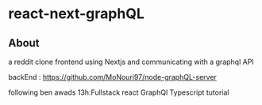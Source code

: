 # react-next-graphQL

## About <a name = "about"></a>

a reddit clone frontend using Nextjs and communicating with a graphql API

backEnd : https://github.com/MoNouri97/node-graphQL-server 

following ben awads 13h:Fullstack react GraphQl Typescript tutorial
